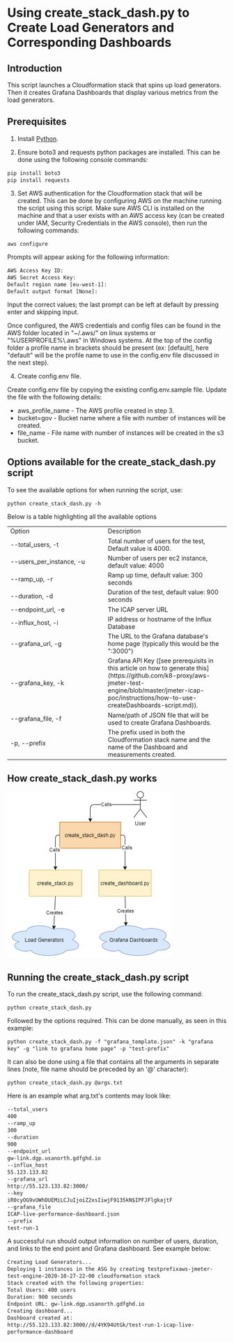 # Using create_stack_dash.py to Create Load Generators and Corresponding Dashboards

## Introduction

This script launches a Cloudformation stack that spins up load generators. Then it creates Grafana Dashboards that display various metrics from the load generators.

## Prerequisites

1. Install [Python](https://www.python.org/downloads/).

2. Ensure boto3 and requests python packages are installed. This can be done using the following console commands:

```
pip install boto3
pip install requests
```

3. Set AWS authentication for the Cloudformation stack that will be created. This can be done by configuring AWS on the machine running the script using this script. Make sure AWS CLI is installed on the machine and that a user exists with an AWS access key (can be created under IAM, Security Credentials in the AWS console), then run the following commands:

```
aws configure
```

Prompts will appear asking for the following information:

```
AWS Access Key ID:
AWS Secret Access Key:
Default region name [eu-west-1]:
Default output format [None]:
```

Input the correct values; the last prompt can be left at default by pressing enter and skipping input.

Once configured, the AWS credentials and config files can be found in the AWS folder located in "~/.aws/" on linux systems or "%USERPROFILE%\\.aws" in Windows systems. At the top of the config folder a profile name in brackets should be present (ex: [default], here "default" will be the profile name to use in the config.env file discussed in the next step).

4. Create config.env file.

Create config.env file by copying the existing config.env.sample file. Update the file with the following details:

- aws_profile_name - The AWS profile created in step 3.
- bucket=gov - Bucket name where a file with number of instances will be created.
- file_name -  File name with number of instances will be created in the s3 bucket.

## Options available for the create_stack_dash.py script

To see the available options for when running the script, use:
```
python create_stack_dash.py -h
```

Below is a table highlighting all the available options

<table>
<tr>
<td width="210"> Option </td> <td> Description </td>
</tr>
<tr>
<td> --total_users, -t </td>
<td>
Total number of users for the test, Default value is 4000.
</td>
</tr>
<tr>
<td> --users_per_instance, -u </td>
<td>
Number of users per ec2 instance, default value: 4000
</td>
</tr>
<tr>
<td> --ramp_up, -r </td>
<td>
Ramp up time, default value: 300 seconds
</td>
</tr>
<tr>
<td> --duration, -d </td>
<td>
Duration of the test, default value: 900 seconds
</td>
</tr>
<tr>
<td> --endpoint_url, -e </td>
<td>
The ICAP server URL
</td>
</tr>
<tr>
<td> --influx_host, -i </td>
<td>
IP address or hostname of the Influx Database
</td>
</tr>
<tr>
<td> --grafana_url, -g </td>
<td>
The URL to the Grafana database's home page (typically this would be the "<Machine Ip>:3000")
</td>
</tr>
<tr>
<td> --grafana_key, -k </td>
<td>
Grafana API Key ([see prerequisits in this article on how to generate this](https://github.com/k8-proxy/aws-jmeter-test-engine/blob/master/jmeter-icap-poc/instructions/how-to-use-createDashboards-script.md)).
</td>
</tr>
<tr>
<td> --grafana_file, -f </td>
<td>
Name/path of JSON file that will be used to create Grafana Dashboards.
</td>
</tr>
<tr>
<td> -p, --prefix </td>
<td>
The prefix used in both the Cloudformation stack name and the name of the Dashboard and measurements created.
</td>
</tr>
</table>

## How create_stack_dash.py works

![how_create_stack_dash_works](img/create_stack_dash.png)

## Running the create_stack_dash.py script

To run the create_stack_dash.py script, use the following command:
```
python create_stack_dash.py
```

Followed by the options required. This can be done manually, as seen in this example:
```
python create_stack_dash.py -f "grafana_template.json" -k "grafana key" -g "link to grafana home page" -p "test-prefix"
```
It can also be done using a file that contains all the arguments in separate lines (note, file name should be preceded by an '@' character):
```
python create_stack_dash.py @args.txt
```

Here is an example what arg.txt's contents may look like:
```
--total_users
400
--ramp_up
300
--duration
900
--endpoint_url
gw-link.dgp.usanorth.gdfghd.io
--influx_host
55.123.133.82
--grafana_url
http://55.123.133.82:3000/
--key
iR0cyOG9vUWhDUEMiLCJuIjoiZ2xsIiwjF9135kN$IPFJFlgkajtF
--grafana_file
ICAP-live-performance-dashboard.json
--prefix
test-run-1
```

A successful run should output information on number of users, duration, and links to the end point and Grafana dashboard. See example below:
```
Creating Load Generators...
Deploying 1 instances in the ASG by creating testprefixaws-jmeter-test-engine-2020-10-27-22-00 cloudformation stack
Stack created with the following properties:
Total Users: 400 users
Duration: 900 seconds
Endpoint URL: gw-link.dgp.usanorth.gdfghd.io
Creating dashboard...
Dashboard created at:
http://55.123.133.82:3000//d/4YK94UtGk/test-run-1-icap-live-performance-dashboard
```
